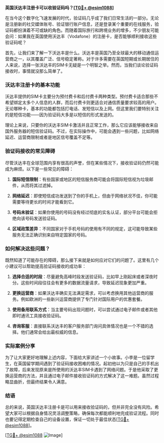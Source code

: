 **英国沃达丰注册卡可以收验证码吗？[[TG💪+ @esim1088](https://t.me/s/esim1088)]**

在当今这个数字化飞速发展的时代，验证码几乎成了我们日常生活的一部分。无论是注册新的社交媒体账号、验证银行账户信息，还是登录某个重要的在线服务，验证码都扮演着不可或缺的角色。而随着国际旅行和跨境业务的增多，不少朋友可能会问：如果我在英国使用沃达丰（Vodafone）的注册卡，是否能够顺利接收这些验证码呢？

首先，让我们来了解一下沃达丰是什么。沃达丰是英国乃至全球最大的移动通信运营商之一，以其覆盖广泛、信号稳定著称。对于许多需要在英国短期或长期居住的人来说，选择一张沃达丰的SIM卡无疑是一个明智之举。然而，当我们谈论验证码接收时，事情就没那么简单了。

### 沃达丰注册卡的基本功能

沃达丰提供的SIM卡主要分为预付费卡和后付费卡两种类型。预付费卡适合那些不希望绑定太多个人信息的人群，而后付费卡则更适合对通信质量要求较高的用户。无论哪种卡，基本的功能都包括打电话、发短信以及上网。但这里我们要特别关注的是短信功能——因为验证码大多是以短信的形式发送的。

理论上来说，只要你的沃达丰SIM卡激活并且正常工作，那么它应该能够接收来自国外服务器的短信验证码。不过，在实际操作中，可能会遇到一些问题，比如网络延迟、运营商限制或者是地区信号覆盖不足等。

### 验证码接收的常见障碍

尽管沃达丰在全球范围内享有很高的声誉，但在某些情况下，接收验证码仍然可能成为麻烦。以下是一些常见的障碍：

1. **国际短信限制**：有些国家或地区的短信服务商可能会将国际短信视为垃圾邮件，从而将其过滤掉。
   
2. **网络延迟**：即使短信成功发送到了你的手机上，但由于网络状况不佳，你可能需要等待更长的时间才能看到它。

3. **号码未验证**：如果你使用的号码没有经过彻底的实名认证，部分平台可能会拒绝向该号码发送验证码。

4. **区域政策差异**：不同国家对于手机号码的使用有不同的规定，这可能导致某些服务无法正确识别来自特定国家的号码。

### 如何解决这些问题？

既然知道了可能存在的障碍，那么接下来就是如何应对它们的问题了。这里有几个小建议可以帮助提高验证码接收的成功率：

1. **选择合适的时段**：尽量避免高峰时段发送验证码，比如早上刚起床或者深夜时分。这些时间段往往会有更多的数据流量请求，导致延迟现象更加严重。

2. **更换运营商**：如果沃达丰确实无法满足需求，可以考虑换用其他运营商的服务。例如欧洲的一些新兴运营商提供了专门针对国际用户的优惠套餐。

3. **使用备用联系方式**：当主要号码出现问题时，可以尝试通过电子邮件或者其他即时通讯工具接收验证码。

4. **咨询客服**：直接联系沃达丰的客户服务部门询问具体情况也是一个不错的选择。他们通常会给出最权威的信息。

### 实际案例分享

为了让大家更好地理解上述内容，下面给大家讲述一个小故事。小李是一位留学生，在英国留学期间遇到了验证码接收困难的情况。起初他以为只是自己的手机出了故障，后来发现原来是所使用的沃达丰SIM卡遇到了网络问题。于是他采取了更换运营商的方法，并且通过电子邮件接收验证码的方式解决了这一难题。虽然过程略显曲折，但最终结果令人满意。

### 结语

总的来说，英国沃达丰注册卡是可以用来接收验证码的，但并非完全没有风险。希望大家可以根据自身情况灵活调整策略，确保每次都能顺利地完成验证流程。同时也要记得定期检查自己的设备设置，保证一切处于最佳状态[[TG💪+ @esim1088](https://t.me/s/esim1088)]。

[[TG💪+ @esim1088](https://t.me/s/esim1088) ![Image](https://i.postimg.cc/4NQfJmqS/Snipaste-2025-05-13-00-14-12.png)]